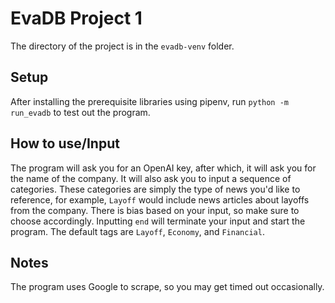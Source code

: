 # EvaDB Project 1

The directory of the project is in the `evadb-venv` folder.

## Setup
After installing the prerequisite libraries using pipenv, run `python -m run_evadb` to test out the program.

## How to use/Input
The program will ask you for an OpenAI key, after which, it will ask you for the name of the company. It will also ask you to input a sequence of categories. These categories are simply the type of news you'd like to reference, for example, `Layoff` would include news articles about layoffs from the company. There is bias based on your input, so make sure to choose accordingly. Inputting `end` will terminate your input and start the program. The default tags are `Layoff`, `Economy`, and `Financial`.

## Notes
The program uses Google to scrape, so you may get timed out occasionally.